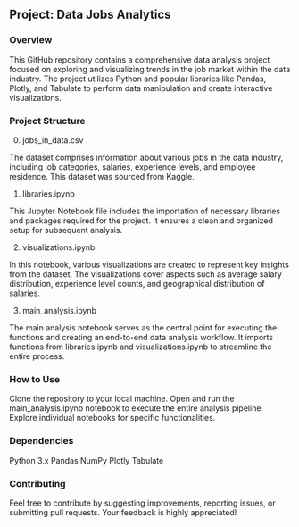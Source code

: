 ## Project: Data Jobs Analytics

### Overview

This GitHub repository contains a comprehensive data analysis project focused on exploring and visualizing trends in the job market within the data industry. The project utilizes Python and popular libraries like Pandas, Plotly, and Tabulate to perform data manipulation and create interactive visualizations.

### Project Structure

0. jobs_in_data.csv

The dataset comprises information about various jobs in the data industry, including job categories, salaries, experience levels, and employee residence. This dataset was sourced from Kaggle.

1. libraries.ipynb

This Jupyter Notebook file includes the importation of necessary libraries and packages required for the project. It ensures a clean and organized setup for subsequent analysis.

2. visualizations.ipynb

In this notebook, various visualizations are created to represent key insights from the dataset. The visualizations cover aspects such as average salary distribution, experience level counts, and geographical distribution of salaries.

3. main_analysis.ipynb

The main analysis notebook serves as the central point for executing the functions and creating an end-to-end data analysis workflow. It imports functions from libraries.ipynb and visualizations.ipynb to streamline the entire process.

### How to Use

Clone the repository to your local machine.
Open and run the main_analysis.ipynb notebook to execute the entire analysis pipeline.
Explore individual notebooks for specific functionalities.

### Dependencies

Python 3.x
Pandas
NumPy
Plotly
Tabulate

### Contributing

Feel free to contribute by suggesting improvements, reporting issues, or submitting pull requests. Your feedback is highly appreciated!
